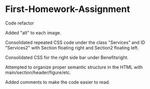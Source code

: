 # First-Homework-Assignment


Code refactor

Added "alt" to each image.

Consolidated repeated CSS code under the class "Services" and ID "Services2" with Section floating right and Section2 floating left.

Consolidated CSS for the right side bar under Benefitsright.

Attempted to organize proper semantic structure in the HTML with main/section/header/figure/etc.

Added comments to make the code easier to read.
